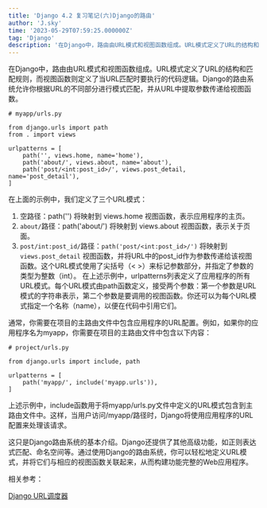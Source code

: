 ```yaml
---
title: 'Django 4.2 复习笔记(六)Django的路由'
author: 'J.sky'
time: '2023-05-29T07:59:25.000000Z'
tag: 'Django'
description: '在Django中，路由由URL模式和视图函数组成。URL模式定义了URL的结构和匹配规则，而视图函数则定义了当URL匹配时要执行的代码逻辑。Django的路由系统允许你根据URL的不同部分进行模式匹配，并从URL中提取参数传递给视图函数。'
---
```

在Django中，路由由URL模式和视图函数组成。URL模式定义了URL的结构和匹配规则，而视图函数则定义了当URL匹配时要执行的代码逻辑。Django的路由系统允许你根据URL的不同部分进行模式匹配，并从URL中提取参数传递给视图函数。

    # myapp/urls.py

    from django.urls import path
    from . import views

    urlpatterns = [
        path('', views.home, name='home'),
        path('about/', views.about, name='about'),
        path('post/<int:post_id>/', views.post_detail, name='post_detail'),
    ]

在上面的示例中，我们定义了三个URL模式：

1. 空路径：path('') 将映射到 views.home 视图函数，表示应用程序的主页。
2. `about/`路径：path('about/') 将映射到 views.about 视图函数，表示关于页面。
3. `post/int:post_id/`路径：`path('post/<int:post_id>/')` 将映射到 `views.post_detail` 视图函数，并将URL中的post_id作为参数传递给该视图函数。这个URL模式使用了尖括号（< >）来标记参数部分，并指定了参数的类型为整数（int）。
在上述示例中，urlpatterns列表定义了应用程序的所有URL模式。每个URL模式由path函数定义，接受两个参数：第一个参数是URL模式的字符串表示，第二个参数是要调用的视图函数。你还可以为每个URL模式指定一个名称（name），以便在代码中引用它们。

通常，你需要在项目的主路由文件中包含应用程序的URL配置。例如，如果你的应用程序名为myapp，你需要在项目的主路由文件中包含以下内容：

    # project/urls.py

    from django.urls import include, path

    urlpatterns = [
        path('myapp/', include('myapp.urls')),
    ]

上述示例中，include函数用于将myapp/urls.py文件中定义的URL模式包含到主路由文件中。这样，当用户访问/myapp/路径时，Django将使用应用程序的URL配置来处理该请求。

这只是Django路由系统的基本介绍。Django还提供了其他高级功能，如正则表达式匹配、命名空间等。通过使用Django的路由系统，你可以轻松地定义URL模式，并将它们与相应的视图函数关联起来，从而构建功能完整的Web应用程序。

相关参考：

[Django URL调度器](https://docs.djangoproject.com/zh-hans/4.2/topics/http/urls/)
